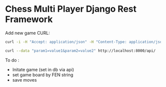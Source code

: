# Chess Multi Player Django Rest Framework

Add new game CURL:

```bash
curl -i -H "Accept: application/json" -H "Content-Type: application/json" http://localhost:8000/api/

curl --data "param1=value1&param2=value2" http://localhost:8000/api/

```

To do :
 
 - Initate game (set in db via api)
 - set game board by FEN string
 - save moves
